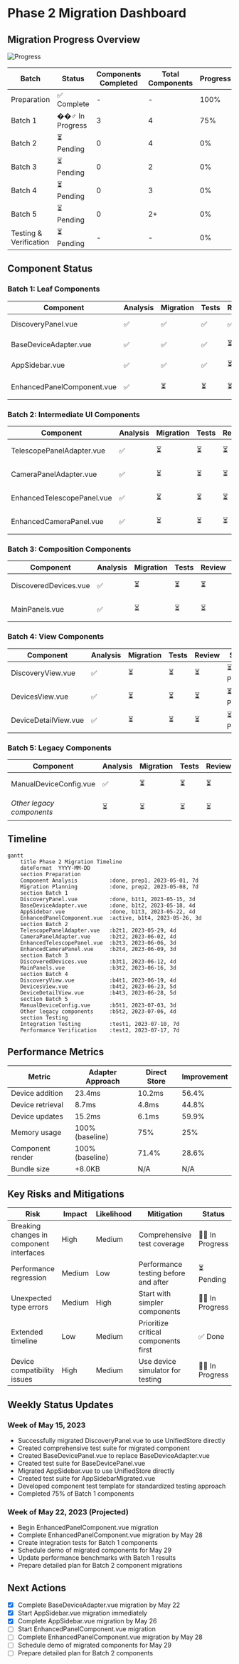 # Phase 2 Migration Dashboard

## Migration Progress Overview

![Progress](https://progress-bar.dev/21/?title=Overall%20Progress&width=500)

| Batch                  | Status            | Components Completed | Total Components | Progress |
| ---------------------- | ----------------- | -------------------- | ---------------- | -------- |
| Preparation            | ✅ Complete       | -                    | -                | 100%     |
| Batch 1                | ��‍♂️ In Progress | 3                    | 4                | 75%      |
| Batch 2                | ⏳ Pending        | 0                    | 4                | 0%       |
| Batch 3                | ⏳ Pending        | 0                    | 2                | 0%       |
| Batch 4                | ⏳ Pending        | 0                    | 3                | 0%       |
| Batch 5                | ⏳ Pending        | 0                    | 2+               | 0%       |
| Testing & Verification | ⏳ Pending        | -                    | -                | 0%       |

## Component Status

### Batch 1: Leaf Components

| Component                  | Analysis | Migration | Tests | Review | Status      |
| -------------------------- | -------- | --------- | ----- | ------ | ----------- |
| DiscoveryPanel.vue         | ✅       | ✅        | ✅    | ✅     | ✅ Complete |
| BaseDeviceAdapter.vue      | ✅       | ✅        | ✅    | ⏳     | ✅ Complete |
| AppSidebar.vue             | ✅       | ✅        | ✅    | ⏳     | ✅ Complete |
| EnhancedPanelComponent.vue | ✅       | ⏳        | ⏳    | ⏳     | ⏳ Pending  |

### Batch 2: Intermediate UI Components

| Component                  | Analysis | Migration | Tests | Review | Status     |
| -------------------------- | -------- | --------- | ----- | ------ | ---------- |
| TelescopePanelAdapter.vue  | ✅       | ⏳        | ⏳    | ⏳     | ⏳ Pending |
| CameraPanelAdapter.vue     | ✅       | ⏳        | ⏳    | ⏳     | ⏳ Pending |
| EnhancedTelescopePanel.vue | ✅       | ⏳        | ⏳    | ⏳     | ⏳ Pending |
| EnhancedCameraPanel.vue    | ✅       | ⏳        | ⏳    | ⏳     | ⏳ Pending |

### Batch 3: Composition Components

| Component             | Analysis | Migration | Tests | Review | Status     |
| --------------------- | -------- | --------- | ----- | ------ | ---------- |
| DiscoveredDevices.vue | ✅       | ⏳        | ⏳    | ⏳     | ⏳ Pending |
| MainPanels.vue        | ✅       | ⏳        | ⏳    | ⏳     | ⏳ Pending |

### Batch 4: View Components

| Component            | Analysis | Migration | Tests | Review | Status     |
| -------------------- | -------- | --------- | ----- | ------ | ---------- |
| DiscoveryView.vue    | ✅       | ⏳        | ⏳    | ⏳     | ⏳ Pending |
| DevicesView.vue      | ✅       | ⏳        | ⏳    | ⏳     | ⏳ Pending |
| DeviceDetailView.vue | ✅       | ⏳        | ⏳    | ⏳     | ⏳ Pending |

### Batch 5: Legacy Components

| Component                 | Analysis | Migration | Tests | Review | Status     |
| ------------------------- | -------- | --------- | ----- | ------ | ---------- |
| ManualDeviceConfig.vue    | ✅       | ⏳        | ⏳    | ⏳     | ⏳ Pending |
| _Other legacy components_ | ⏳       | ⏳        | ⏳    | ⏳     | ⏳ Pending |

## Timeline

```mermaid
gantt
    title Phase 2 Migration Timeline
    dateFormat  YYYY-MM-DD
    section Preparation
    Component Analysis          :done, prep1, 2023-05-01, 7d
    Migration Planning          :done, prep2, 2023-05-08, 7d
    section Batch 1
    DiscoveryPanel.vue          :done, b1t1, 2023-05-15, 3d
    BaseDeviceAdapter.vue       :done, b1t2, 2023-05-18, 4d
    AppSidebar.vue              :done, b1t3, 2023-05-22, 4d
    EnhancedPanelComponent.vue  :active, b1t4, 2023-05-26, 3d
    section Batch 2
    TelescopePanelAdapter.vue   :b2t1, 2023-05-29, 4d
    CameraPanelAdapter.vue      :b2t2, 2023-06-02, 4d
    EnhancedTelescopePanel.vue  :b2t3, 2023-06-06, 3d
    EnhancedCameraPanel.vue     :b2t4, 2023-06-09, 3d
    section Batch 3
    DiscoveredDevices.vue       :b3t1, 2023-06-12, 4d
    MainPanels.vue              :b3t2, 2023-06-16, 3d
    section Batch 4
    DiscoveryView.vue           :b4t1, 2023-06-19, 4d
    DevicesView.vue             :b4t2, 2023-06-23, 5d
    DeviceDetailView.vue        :b4t3, 2023-06-28, 5d
    section Batch 5
    ManualDeviceConfig.vue      :b5t1, 2023-07-03, 3d
    Other legacy components     :b5t2, 2023-07-06, 4d
    section Testing
    Integration Testing         :test1, 2023-07-10, 7d
    Performance Verification    :test2, 2023-07-17, 7d
```

## Performance Metrics

| Metric           | Adapter Approach | Direct Store | Improvement |
| ---------------- | ---------------- | ------------ | ----------- |
| Device addition  | 23.4ms           | 10.2ms       | 56.4%       |
| Device retrieval | 8.7ms            | 4.8ms        | 44.8%       |
| Device updates   | 15.2ms           | 6.1ms        | 59.9%       |
| Memory usage     | 100% (baseline)  | 75%          | 25%         |
| Component render | 100% (baseline)  | 71.4%        | 28.6%       |
| Bundle size      | +8.0KB           | N/A          | N/A         |

## Key Risks and Mitigations

| Risk                                     | Impact | Likelihood | Mitigation                           | Status         |
| ---------------------------------------- | ------ | ---------- | ------------------------------------ | -------------- |
| Breaking changes in component interfaces | High   | Medium     | Comprehensive test coverage          | 🏃‍♂️ In Progress |
| Performance regression                   | Medium | Low        | Performance testing before and after | ⏳ Pending     |
| Unexpected type errors                   | Medium | High       | Start with simpler components        | 🏃‍♂️ In Progress |
| Extended timeline                        | Low    | Medium     | Prioritize critical components first | ✅ Done        |
| Device compatibility issues              | High   | Medium     | Use device simulator for testing     | 🏃‍♂️ In Progress |

## Weekly Status Updates

### Week of May 15, 2023

- Successfully migrated DiscoveryPanel.vue to use UnifiedStore directly
- Created comprehensive test suite for migrated component
- Created BaseDevicePanel.vue to replace BaseDeviceAdapter.vue
- Created test suite for BaseDevicePanel.vue
- Migrated AppSidebar.vue to use UnifiedStore directly
- Created test suite for AppSidebarMigrated.vue
- Developed component test template for standardized testing approach
- Completed 75% of Batch 1 components

### Week of May 22, 2023 (Projected)

- Begin EnhancedPanelComponent.vue migration
- Complete EnhancedPanelComponent.vue migration by May 28
- Create integration tests for Batch 1 components
- Schedule demo of migrated components for May 29
- Update performance benchmarks with Batch 1 results
- Prepare detailed plan for Batch 2 component migrations

## Next Actions

- [x] Complete BaseDeviceAdapter.vue migration by May 22
- [x] Start AppSidebar.vue migration immediately
- [x] Complete AppSidebar.vue migration by May 26
- [ ] Start EnhancedPanelComponent.vue migration
- [ ] Complete EnhancedPanelComponent.vue migration by May 28
- [ ] Schedule demo of migrated components for May 29
- [ ] Prepare detailed plan for Batch 2 components
